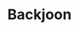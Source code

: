 ---
title           : "Backjoon"
layout          : category
taxonomy        : "Backjoon"
permalink       : /Backjoon/
---